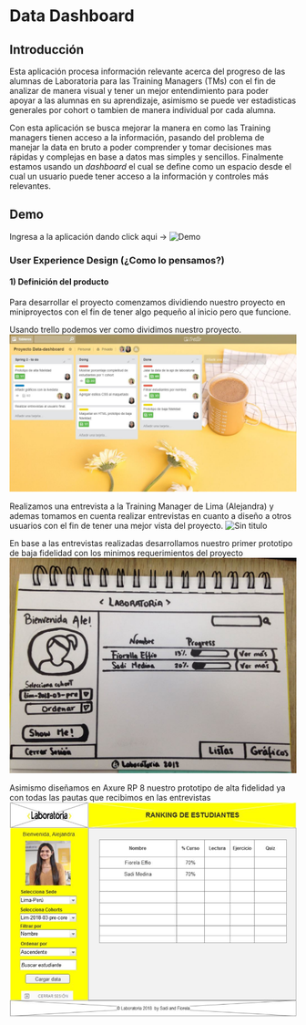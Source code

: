 # Data Dashboard

## Introducción
Esta aplicación procesa información relevante acerca del progreso de las alumnas de Laboratoria para las Training Managers (TMs) con el fin de analizar de manera visual y tener un mejor entendimiento para poder apoyar a las alumnas en su aprendizaje, asimismo se puede ver estadisticas generales por cohort o tambien de manera individual por cada alumna.

Con esta aplicación se busca mejorar la manera en como las Training managers tienen acceso a la información, pasando del problema de manejar la data en bruto a poder comprender y tomar decisiones mas rápidas y complejas en base a datos mas simples y sencillos.
Finalmente estamos usando un _dashboard_ el cual se define como un espacio desde el cual un usuario puede tener acceso a la
información y controles más relevantes.

## Demo

Ingresa a la aplicación dando click aqui ->
![Demo](img/demo-datadashboard.gif)

### User Experience Design (¿Como lo pensamos?)

#### 1) Definición del producto
Para desarrollar el proyecto comenzamos dividiendo nuestro proyecto en miniproyectos con el fin de tener algo pequeño al inicio pero que funcione.

Usando trello podemos ver como dividimos nuestro proyecto.
![Sin titulo](img/trello.jpg)

Realizamos una entrevista a la Training Manager de Lima (Alejandra) y ademas tomamos en cuenta realizar entrevistas en cuanto a diseño a otros usuarios con el fin de tener una mejor vista del proyecto.
![Sin titulo](img/entrevistas.jpg)

En base a las entrevistas realizadas desarrollamos nuestro primer prototipo de baja fidelidad con los minimos requerimientos del proyecto
![Sin titulo](img/baja-fidelidad.jpg)

Asimismo diseñamos en Axure RP 8 nuestro prototipo de alta fidelidad ya con todas las pautas que recibimos en las entrevistas
![Sin titulo](img/altafidelidad.jpg)

